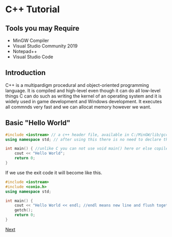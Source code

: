 # C++ Tutorial  
## Tools you may Require  
* MinGW Compiler  
* Visual Studio Community 2019  
* Notepad++  
* Visual Studio Code  
## Introduction  
C++ is a multipardigm procedural and object-oriented programming language. It is compiled and high-level even though it can do all low-level things C can do such as writing the kernel of an operating system and it is widely used in game development and Windows development. It executes all commnds very fast and we can allocat memory however we want.  
## Basic "Hello World"  

```C++
#include <iostream> // a c++ header file, available in C:/MinGW/lib/gcc/mingw32/6.3.0/include/c++ for mingw and C:/Program Files (x86)/Microsoft Visual Studio/2019/Community/VC/Tools/MSVC/14.28.29333/include on Visual Studio
using namespace std; // after using this there is no need to declare the std namespace if not used cout will become std::cout and end will become std::endl

int main() { //unlike C you can not use void main() here or else copiler shows error
    cout << "Hello World";
    return 0;
}
```  
If we use the exit code it will become like this.  
```C++
#include <iostream>
#include <conio.h>
using namespace std;

int main() {
    cout << "Hello World << endl; //endl means new line and flush together
    getch();
    return 0;
}
```
[Next](https://arin-torney.github.io/cppt/basics2.md "Next")
